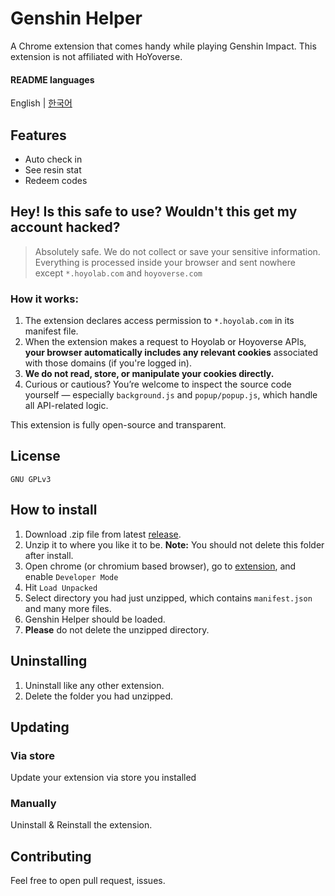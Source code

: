 # Genshin Helper
A Chrome extension that comes handy while playing Genshin Impact. This extension is not affiliated with HoYoverse.
#### README languages
English | [한국어](https://github.com/jwdjk392/genshin-helper/blob/main/README.ko.md)
## Features
- Auto check in
- See resin stat
- Redeem codes
## Hey! Is this safe to use? Wouldn't this get my account hacked?
> Absolutely safe. We do not collect or save your sensitive information. Everything is processed inside your browser and sent nowhere except ```*.hoyolab.com``` and ```hoyoverse.com```
### How it works:
1. The extension declares access permission to ```*.hoyolab.com``` in its manifest file.
2. When the extension makes a request to Hoyolab or Hoyoverse APIs, **your browser automatically includes any relevant cookies** associated with those domains (if you're logged in).
3. **We do not read, store, or manipulate your cookies directly.**
4. Curious or cautious? You’re welcome to inspect the source code yourself — especially `background.js` and `popup/popup.js`, which handle all API-related logic.

This extension is fully open-source and transparent.


## License
```GNU GPLv3```
## How to install
1. Download .zip file from latest [release](https://github.com/jwdjk392/genshin-helper/releases).
2. Unzip it to where you like it to be. **Note:** You should not delete this folder after install.
3. Open chrome (or chromium based browser), go to [extension](chrome://extensions), and enable ```Developer Mode```
4. Hit ```Load Unpacked```
5. Select directory you had just unzipped, which contains ```manifest.json``` and many more files.
6. Genshin Helper should be loaded.
7. **Please** do not delete the unzipped directory.
## Uninstalling
1. Uninstall like any other extension.
2. Delete the folder you had unzipped.
## Updating
### Via store
Update your extension via store you installed
### Manually
Uninstall & Reinstall the extension.
## Contributing
Feel free to open pull request, issues.